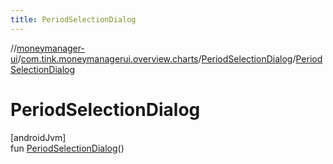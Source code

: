 ```yaml
---
title: PeriodSelectionDialog
---
```

//[moneymanager-ui](../../../index.html)/[com.tink.moneymanagerui.overview.charts](../index.html)/[PeriodSelectionDialog](index.html)/[PeriodSelectionDialog](-period-selection-dialog.html)



# PeriodSelectionDialog



[androidJvm]\
fun [PeriodSelectionDialog](-period-selection-dialog.html)()




